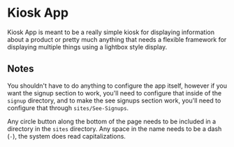 # Kiosk App

Kiosk App is meant to be a really simple kiosk for displaying information about a product or 
pretty much anything that needs a flexible framework for displaying multiple things using a 
lightbox style display.

## Notes

You shouldn't have to do anything to configure the app itself, however if you want the signup 
section to work, you'll need to configure that inside of the `signup` directory, and to make
the see signups section work, you'll need to configure that through `sites/See-Signups`.

Any circle button along the bottom of the page needs to be included in a directory in the 
`sites` directory. Any space in the name needs to be a dash (`-`), the system does read
capitalizations.